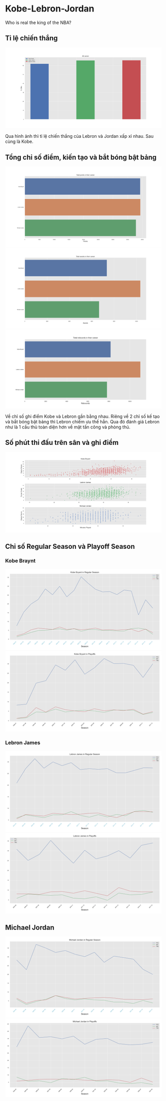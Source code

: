 # Kobe-Lebron-Jordan
Who is real the king of the NBA? 

## Tỉ lệ chiến thắng
![image_1](https://github.com/datvo2k/Kobe-Lebron-Jordan/blob/master/plot/win%20pre.png)

Qua hình ảnh thì tỉ lệ chiến thắng của Lebron và Jordan xấp xỉ nhau. Sau cùng là Kobe.

## Tổng chỉ số điểm, kiến tạo và bắt bóng bật bảng
![image_2](https://github.com/datvo2k/Kobe-Lebron-Jordan/blob/master/plot/Figure_1.png)
![image_3](https://github.com/datvo2k/Kobe-Lebron-Jordan/blob/master/plot/ast_total.png)
![image_4](https://github.com/datvo2k/Kobe-Lebron-Jordan/blob/master/plot/total_trb.png)

Về chỉ số ghi điểm Kobe và Lebron gần bằng nhau. Riêng về 2 chỉ số kế tạo và bắt bóng bật bảng thì Lebron chiếm ưu thế hẳn.
Qua đó đánh giá Lebron như là 1 cầu thủ toàn diện hơn về mặt tấn công và phòng thủ.

## Số phút thi đấu trên sân và ghi điểm
![image_5](https://github.com/datvo2k/Kobe-Lebron-Jordan/blob/master/plot/min%20and%20points.png)

## Chỉ số Regular Season và Playoff Season
### Kobe Braynt
![image_6](https://github.com/datvo2k/Kobe-Lebron-Jordan/blob/master/plot/kobe%20rs.png)
![image_7](https://github.com/datvo2k/Kobe-Lebron-Jordan/blob/master/plot/kobe%20po.png)

### Lebron James
![image_8](https://github.com/datvo2k/Kobe-Lebron-Jordan/blob/master/plot/lebron_rs.png)
![image_9](https://github.com/datvo2k/Kobe-Lebron-Jordan/blob/master/plot/lebron_po.png)

## Michael Jordan
![image_10](https://github.com/datvo2k/Kobe-Lebron-Jordan/blob/master/plot/MJ_rs.png)
![image_11](https://github.com/datvo2k/Kobe-Lebron-Jordan/blob/master/plot/MJ_po.png)

